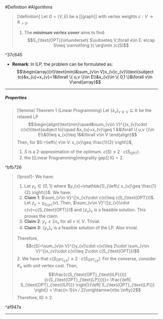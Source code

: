 #Definition #Algorithms 

> [!definition]
> Let $G=(V,E)$ be a [[graph]] with vertex weights $c:V\to \mathbb{R}_{>0}$. 
> 1. The ***minimum vertex cover*** aims to find: $$S_{\text{OPT}}\in\underset{ S\subseteq V,\forall e\in E: e\cap S\neq \varnothing }{ \arg\min }c(S)$$

^37c645

- **Remark**: In ILP, the problem can be formulated as: $$\begin{array}{rl}\text{min}&\sum_{v\in V}x_{v}c_{v}\\\text{subject to}&x_{u}+x_{v}=1&\forall \{ u,v \}\in E\\&x_{v}\in \{ 0,1 \}&\forall v\in V\end{array}$$

---
##### Properties
> [!lemma] Theorem 1 (Linear Programming)
> Let $\{ x_{v} \}_{v\in V}\subseteq \mathbb{R}$ be the relaxed LP$$\begin{align}\text{min}\quad&\sum_{v\in V}^{}x_{v}\cdot c(v)\\\text{subject to}\quad &x_{u}+x_{v}\geq 1 &&\forall \{ u,v \}\in E\\&0\leq x_{v}\leq 1&&\forall v\in V \end{align}$$Then, for $S:=\left\{  v\in V: x_{v}\geq \frac{1}{2}  \right\}$, 
> 1. $S$ is a $2$-approximation of the optimum. $c(S)\leq 2\cdot c(S_{\text{OPT}})$.
> 2. the [[Linear Programming|integrality gap]] $\text{IG}= 2$.

^bfb726


> [!proof]-
> We have:
> 1. Let $y_{v}\in \{ 0,1 \}$ where $y_{v}=\mathbb{1}_{\left\{  x_{v}\geq \frac{1}{2}  \right\}}$. We have:
> 	1. **Claim 1**: $\sum_{v\in V}^{}x_{v}\cdot c(v)\leq c(S_{\text{OPT}})$. 
>    Let $z_{v} =\chi_{S_{\text{OPT}}}(v)$. Then, $\sum_{v\in V}^{}z_{v}\cdot c(v)=c(S_{\text{OPT}})$ and $\{ z_{v} \}_{v}$ is a feasible solution. This proves the claim.
> 	1. **Claim 2**: $y_{v}\leq 2x_{v}$ for all $v\in V$. 
>	Trivial.
>	1. **Claim 3:** $\{ y_{v} \}_{v}$ is a feasible solution of the LP.
>   Also trivial. 
> 
> 	Therefore, $$c(S)=\sum_{v\in V}^{}y_{v}\cdot c(v)\leq 2\cdot \sum_{v\in V}^{}x_{v}\cdot c(v)\leq 2\cdot c(S_{\text{OPT}})$$
> 2. We have that $c(S_{\text{OPT}_{\text{ILP}}})\leq 2\cdot c(S_{\text{OPT}_{\text{LP}}})$. For the converse, consider $K_{n}$ with unit vertex cost. Then, $$\frac{c(S_{\text{OPT}_{\text{ILP}}})}{c(S_{\text{OPT}_{\text{LP}}})}= \frac{\left| S_{\text{OPT}_{\text{ILP}}} \right|}{\left| S_{\text{OPT}_{\text{LP}}} \right|} = \frac{n-1}{n / 2}\xrightarrow{n\to \infty}2$$Therefore, $\text{IG}\geq 2$. 

^af947a

---